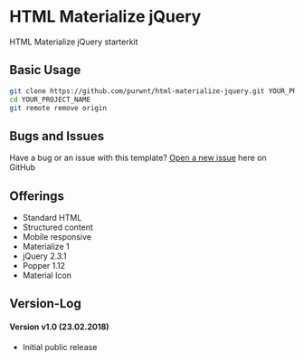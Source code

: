 # HTML Materialize jQuery
HTML Materialize jQuery starterkit

## Basic Usage

``` bash
git clone https://github.com/purwnt/html-materialize-jquery.git YOUR_PROJECT_NAME
cd YOUR_PROJECT_NAME
git remote remove origin
```

## Bugs and Issues

Have a bug or an issue with this template? [Open a new issue](https://github.com/purwnt/html-materialize-jquery/issues) here on GitHub

## Offerings
        
* Standard HTML
* Structured content
* Mobile responsive
* Materialize 1
* jQuery 2.3.1
* Popper 1.12
* Material Icon


## Version-Log  

#### Version v1.0 (23.02.2018)
+ Initial public release


